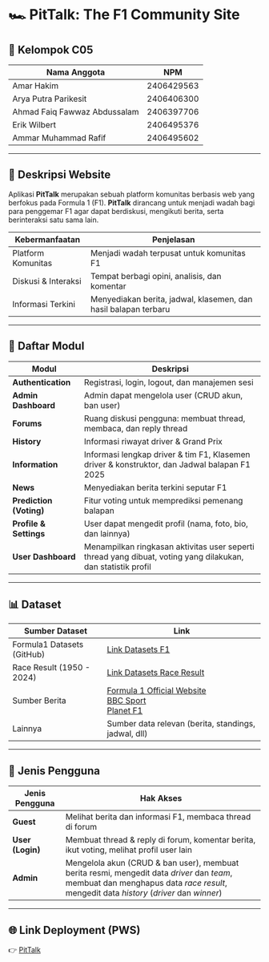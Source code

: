 # 🏎️ PitTalk: The F1 Community Site  

## 👥 Kelompok C05
| Nama Anggota | NPM |
|--------------|------|
| Amar Hakim | 2406429563 |
| Arya Putra Parikesit | 2406406300 |
| Ahmad Faiq Fawwaz Abdussalam | 2406397706 |
| Erik Wilbert | 2406495376 |
| Ammar Muhammad Rafif | 2406495602 |

---

## 📖 Deskripsi Website
Aplikasi **PitTalk** merupakan sebuah platform komunitas berbasis web yang berfokus pada Formula 1 (F1). **PitTalk** dirancang untuk menjadi wadah bagi para penggemar F1 agar dapat berdiskusi, mengikuti berita, serta berinteraksi satu sama lain.

| Kebermanfaatan | Penjelasan |
|-------------------|------------|
| Platform Komunitas | Menjadi wadah terpusat untuk komunitas F1 |
| Diskusi & Interaksi | Tempat berbagi opini, analisis, dan komentar |
| Informasi Terkini | Menyediakan berita, jadwal, klasemen, dan hasil balapan terbaru |

---

## 📂 Daftar Modul
| Modul | Deskripsi |
|-------|-----------|
| **Authentication** | Registrasi, login, logout, dan manajemen sesi |
| **Admin Dashboard** | Admin dapat mengelola user (CRUD akun, ban user) |
| **Forums** | Ruang diskusi pengguna: membuat thread, membaca, dan reply thread |
| **History** | Informasi riwayat driver & Grand Prix |
| **Information** | Informasi lengkap driver & tim F1, Klasemen driver & konstruktor, dan Jadwal balapan F1 2025 |
| **News** | Menyediakan berita terkini seputar F1 |
| **Prediction (Voting)** | Fitur voting untuk memprediksi pemenang balapan |
| **Profile & Settings** | User dapat mengedit profil (nama, foto, bio, dan lainnya)|
| **User Dashboard** | Menampilkan ringkasan aktivitas user seperti thread yang dibuat, voting yang dilakukan, dan statistik profil |

---

## 📊 Dataset
| Sumber Dataset | Link |
|----------------|------|
| Formula1 Datasets (GitHub) | [Link Datasets F1](https://github.com/toUpperCase78/formula1-datasets) |
| Race Result (1950 - 2024) | [Link Datasets Race Result](https://www.kaggle.com/datasets/lakshayjain611/f1-races-results-dataset-1950-to-2024) |
| Sumber Berita | [Formula 1 Official Website](https://www.formula1.com/en/latest) <br /> [BBC Sport](https://www.bbc.com/sport/formula1) <br /> [Planet F1](https://www.planetf1.com/) |
| Lainnya | Sumber data relevan (berita, standings, jadwal, dll) |

---

## 👤 Jenis Pengguna
| Jenis Pengguna | Hak Akses |
|----------------|-----------|
| **Guest** | Melihat berita dan informasi F1, membaca thread di forum |
| **User (Login)** | Membuat thread & reply di forum, komentar berita, ikut voting, melihat profil user lain |
| **Admin** | Mengelola akun (CRUD & ban user), membuat berita resmi, mengedit data *driver* dan *team*, membuat dan menghapus data *race result*, mengedit data *history* (*driver* dan *winner*) |

---

## 🌐 Link Deployment (PWS)
👉 [PitTalk](https://ammar-muhammad41-pittalk.pbp.cs.ui.ac.id)
